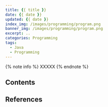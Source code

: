 ```yaml
---
title: {{ title }}
date: {{ date }}
updated: {{ date }}
index_img: /images/programming/program.png
banner_img: /images/programming/program.png
excerpt: ..
categories: Programming
tags:
  - Java
  - Programming
---
```


{% note info %}
XXXXX
{% endnote %}

## Contents


## References